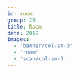 ```yaml
---
id: room
group: 20
title: Room
date: 2019
images:
  - 'banner/col-sm-3'
  - 'room'
  - 'scan/col-sm-5'
---
```

